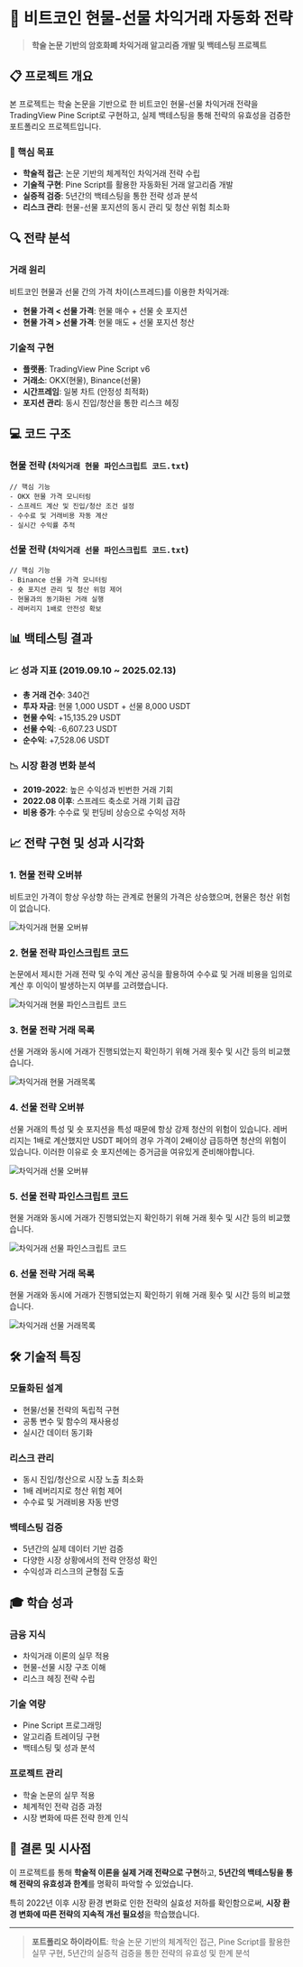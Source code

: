 # 🚀 비트코인 현물-선물 차익거래 자동화 전략

> **학술 논문 기반의 암호화폐 차익거래 알고리즘 개발 및 백테스팅 프로젝트**

## 📋 프로젝트 개요

본 프로젝트는 학술 논문을 기반으로 한 비트코인 현물-선물 차익거래 전략을 TradingView Pine Script로 구현하고, 실제 백테스팅을 통해 전략의 유효성을 검증한 포트폴리오 프로젝트입니다.

### 🎯 핵심 목표
- **학술적 접근**: 논문 기반의 체계적인 차익거래 전략 수립
- **기술적 구현**: Pine Script를 활용한 자동화된 거래 알고리즘 개발
- **실증적 검증**: 5년간의 백테스팅을 통한 전략 성과 분석
- **리스크 관리**: 현물-선물 포지션의 동시 관리 및 청산 위험 최소화

## 🔍 전략 분석

### 거래 원리
비트코인 현물과 선물 간의 가격 차이(스프레드)를 이용한 차익거래:
- **현물 가격 < 선물 가격**: 현물 매수 + 선물 숏 포지션
- **현물 가격 > 선물 가격**: 현물 매도 + 선물 포지션 청산

### 기술적 구현
- **플랫폼**: TradingView Pine Script v6
- **거래소**: OKX(현물), Binance(선물)
- **시간프레임**: 일봉 차트 (안정성 최적화)
- **포지션 관리**: 동시 진입/청산을 통한 리스크 헤징

## 💻 코드 구조

### 현물 전략 (`차익거래 현물 파인스크립트 코드.txt`)
```pinescript
// 핵심 기능
- OKX 현물 가격 모니터링
- 스프레드 계산 및 진입/청산 조건 설정
- 수수료 및 거래비용 자동 계산
- 실시간 수익률 추적
```

### 선물 전략 (`차익거래 선물 파인스크립트 코드.txt`)
```pinescript
// 핵심 기능
- Binance 선물 가격 모니터링
- 숏 포지션 관리 및 청산 위험 제어
- 현물과의 동기화된 거래 실행
- 레버리지 1배로 안전성 확보
```

## 📊 백테스팅 결과

### 📈 성과 지표 (2019.09.10 ~ 2025.02.13)
- **총 거래 건수**: 340건
- **투자 자금**: 현물 1,000 USDT + 선물 8,000 USDT
- **현물 수익**: +15,135.29 USDT
- **선물 수익**: -6,607.23 USDT
- **순수익**: +7,528.06 USDT

### 📉 시장 환경 변화 분석
- **2019-2022**: 높은 수익성과 빈번한 거래 기회
- **2022.08 이후**: 스프레드 축소로 거래 기회 급감
- **비용 증가**: 수수료 및 펀딩비 상승으로 수익성 저하

## 📈 전략 구현 및 성과 시각화

### 1. 현물 전략 오버뷰
비트코인 가격이 항상 우상향 하는 관계로 현물의 가격은 상승했으며, 현물은 청산 위험이 없습니다.

![차익거래 현물 오버뷰](https://github.com/user-attachments/assets/8ed7146c-0ab8-4df6-aba3-06b60f1a5323)

### 2. 현물 전략 파인스크립트 코드
논문에서 제시한 거래 전략 및 수익 계산 공식을 활용하여 수수료 및 거래 비용을 임의로 계산 후 이익이 발생하는지 여부를 고려했습니다.

![차익거래 현물 파인스크립트 코드](https://github.com/user-attachments/assets/fbb0d62c-9897-4437-a0a0-55ae472138ff)

### 3. 현물 전략 거래 목록
선물 거래와 동시에 거래가 진행되었는지 확인하기 위해 거래 횟수 및 시간 등의 비교했습니다.

![차익거래 현물 거래목록](https://github.com/user-attachments/assets/14268108-351a-4ffa-b95c-8788b3b85593)

### 4. 선물 전략 오버뷰
선물 거래의 특성 및 숏 포지션을 특성 때문에 항상 강제 청산의 위험이 있습니다. 레버리지는 1배로 계산했지만 USDT 페어의 경우 가격이 2배이상 급등하면 청산의 위험이 있습니다. 이러한 이유로 숏 포지션에는 증거금을 여유있게 준비해야합니다.

![차익거래 선물 오버뷰](https://github.com/user-attachments/assets/15b732b1-b508-43af-968d-258da58005)

### 5. 선물 전략 파인스크립트 코드
현물 거래와 동시에 거래가 진행되었는지 확인하기 위해 거래 횟수 및 시간 등의 비교했습니다.

![차익거래 선물 파인스크립트 코드](https://github.com/user-attachments/assets/3750f40e-421a-4ba5-a838-419ce7c34bb2)

### 6. 선물 전략 거래 목록
현물 거래와 동시에 거래가 진행되었는지 확인하기 위해 거래 횟수 및 시간 등의 비교했습니다.

![차익거래 선물 거래목록](https://github.com/user-attachments/assets/6630aa1d-ce7b-44a2-8c76-61c40c4e0efe)

## 🛠️ 기술적 특징

### 모듈화된 설계
- 현물/선물 전략의 독립적 구현
- 공통 변수 및 함수의 재사용성
- 실시간 데이터 동기화

### 리스크 관리
- 동시 진입/청산으로 시장 노출 최소화
- 1배 레버리지로 청산 위험 제어
- 수수료 및 거래비용 자동 반영

### 백테스팅 검증
- 5년간의 실제 데이터 기반 검증
- 다양한 시장 상황에서의 전략 안정성 확인
- 수익성과 리스크의 균형점 도출

## 🎓 학습 성과

### 금융 지식
- 차익거래 이론의 실무 적용
- 현물-선물 시장 구조 이해
- 리스크 헤징 전략 수립

### 기술 역량
- Pine Script 프로그래밍
- 알고리즘 트레이딩 구현
- 백테스팅 및 성과 분석

### 프로젝트 관리
- 학술 논문의 실무 적용
- 체계적인 전략 검증 과정
- 시장 변화에 따른 전략 한계 인식

## 🔮 결론 및 시사점

이 프로젝트를 통해 **학술적 이론을 실제 거래 전략으로 구현**하고, **5년간의 백테스팅을 통해 전략의 유효성과 한계**를 명확히 파악할 수 있었습니다. 

특히 2022년 이후 시장 환경 변화로 인한 전략의 실효성 저하를 확인함으로써, **시장 환경 변화에 따른 전략의 지속적 개선 필요성**을 학습했습니다.

---

> **포트폴리오 하이라이트**: 학술 논문 기반의 체계적인 접근, Pine Script를 활용한 실무 구현, 5년간의 실증적 검증을 통한 전략의 유효성 및 한계 분석

